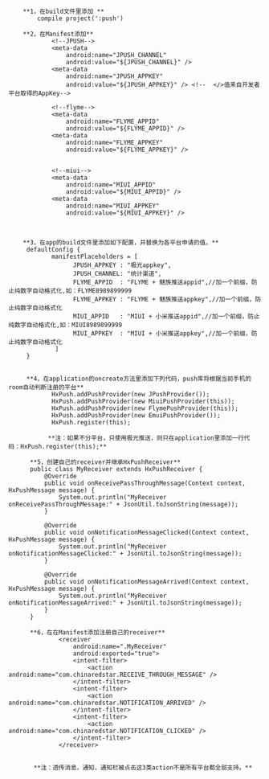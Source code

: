         **1，在build文件里添加 **
            compile project(':push')
            
        **2，在Manifest添加**
                <!--JPUSH-->
                <meta-data
                    android:name="JPUSH_CHANNEL"
                    android:value="${JPUSH_CHANNEL}" />
                <meta-data
                    android:name="JPUSH_APPKEY"
                    android:value="${JPUSH_APPKEY}" /> <!--  </>值来自开发者平台取得的AppKey-->
        
                <!--flyme-->
                <meta-data
                    android:name="FLYME_APPID"
                    android:value="${FLYME_APPID}" />
                <meta-data
                    android:name="FLYME_APPKEY"
                    android:value="${FLYME_APPKEY}" />
        
        
                <!--miui-->
                <meta-data
                    android:name="MIUI_APPID"
                    android:value="${MIUI_APPID}" />
                <meta-data
                    android:name="MIUI_APPKEY"
                    android:value="${MIUI_APPKEY}" />
         
                    
                    
        **3，在app的build文件里添加如下配置，并替换为各平台申请的值。**
         defaultConfig {
                manifestPlaceholders = [
                      JPUSH_APPKEY : "极光appkey",
                      JPUSH_CHANNEL: "统计渠道",
                      FLYME_APPID  : "FLYME + 魅族推送appid",//加一个前缀，防止纯数字自动格式化,如：FLYME8989899999
                      FLYME_APPKEY : "FLYME + 魅族推送appkey",//加一个前缀，防止纯数字自动格式化
                      MIUI_APPID   : "MIUI + 小米推送appid",//加一个前缀，防止纯数字自动格式化,如：MIUI8989899999
                      MIUI_APPKEY  : "MIUI + 小米推送appkey",//加一个前缀，防止纯数字自动格式化
                 ]
         }
         
         
         **4，在application的oncreate方法里添加下列代码，push库将根据当前手机的room自动判断注册的平台**
                HxPush.addPushProvider(new JPushProvider());
                HxPush.addPushProvider(new MiuiPushProvider(this));
                HxPush.addPushProvider(new FlymePushProvider(this));
                HxPush.addPushProvider(new EmuiPushProvider());
                HxPush.register(this);
                
               **注：如果不分平台，只使用极光推送，则只在application里添加一行代码：HxPush.register(this);**
                
          **5，创建自己的receiver并继承HxPushReceiver**
          public class MyReceiver extends HxPushReceiver {
              @Override
              public void onReceivePassThroughMessage(Context context, HxPushMessage message) {
                  System.out.println("MyReceiver onReceivePassThroughMessage:" + JsonUtil.toJsonString(message));
              }
          
              @Override
              public void onNotificationMessageClicked(Context context, HxPushMessage message) {
                  System.out.println("MyReceiver onNotificationMessageClicked:" + JsonUtil.toJsonString(message));
              }
          
              @Override
              public void onNotificationMessageArrived(Context context, HxPushMessage message) {
                  System.out.println("MyReceiver onNotificationMessageArrived:" + JsonUtil.toJsonString(message));
              }
          }
          
          **6，在在Manifest添加注册自己的receiver**
                  <receiver
                      android:name=".MyReceiver"
                      android:exported="true">
                      <intent-filter>
                          <action android:name="com.chinaredstar.RECEIVE_THROUGH_MESSAGE" />
                      </intent-filter>
                      <intent-filter>
                          <action android:name="com.chinaredstar.NOTIFICATION_ARRIVED" />
                      </intent-filter>
                      <intent-filter>
                          <action android:name="com.chinaredstar.NOTIFICATION_CLICKED" />
                      </intent-filter>
                  </receiver>
                  
                  
           **注：透传消息，通知，通知栏被点击这3类action不是所有平台都全部支持。**       